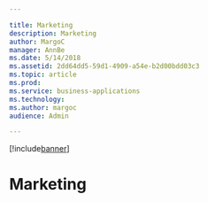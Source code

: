 ```yaml
---

title: Marketing
description: Marketing
author: MargoC
manager: AnnBe
ms.date: 5/14/2018
ms.assetid: 2dd64dd5-59d1-4909-a54e-b2d00bdd03c3
ms.topic: article
ms.prod: 
ms.service: business-applications
ms.technology: 
ms.author: margoc
audience: Admin

---
```


[!include[banner](../../../includes/banner.md)]

#  Marketing


